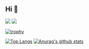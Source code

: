 ## Hi 👋

<a href="https://facebook.com/imgruut"><img src="https://img.shields.io/badge/facebook-%231877F2.svg?&style=for-the-badge&logo=facebook&logoColor=white"></a>
<a href="https://instagram.com/askjkz"><img src="https://img.shields.io/badge/instagram-%23E4405F.svg?&style=for-the-badge&logo=instagram&logoColor=white"></a>

[![trophy](https://github-profile-trophy.vercel.app/?username=dandyraka)](https://github.com/ryo-ma/github-profile-trophy)

[![Top Langs](https://github-readme-stats.vercel.app/api/top-langs/?username=dandyraka)](https://github.com/anuraghazra/github-readme-stats)
[![Anurag's github stats](https://github-readme-stats.vercel.app/api?username=hatori901)](https://github.com/anuraghazra/github-readme-stats)
